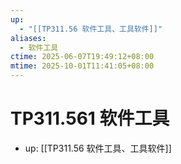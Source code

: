 ```yaml
---
up:
  - "[[TP311.56 软件工具、工具软件]]"
aliases:
  - 软件工具
ctime: 2025-06-07T19:49:12+08:00
mtime: 2025-10-01T11:41:05+08:00
---
```


# TP311.561 软件工具

- up: [[TP311.56 软件工具、工具软件]]
